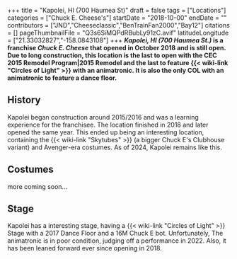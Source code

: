 +++
title = "Kapolei, HI (700 Haumea St)"
draft = false
tags = ["Locations"]
categories = ["Chuck E. Cheese's"]
startDate = "2018-10-00"
endDate = ""
contributors = ["JND","Cheeseclassic","BenTrainFan2000","Bay12"]
citations = []
pageThumbnailFile = "Q3s6SiMQPdRBubLy91zC.avif"
latitudeLongitude = ["21.33032827","-158.0843108"]
+++
***Kapolei, HI (700 Haumea St.)* is a franchise *Chuck E. Cheese* that opened in October 2018 and is still open. Due to long construction, this location is the last to open with the CEC 2015 Remodel Program|2015 Remodel and the last to feature {{< wiki-link "Circles of Light" >}} with an animatronic. It is also the only COL with an animatronic to feature a dance floor.**

## History

Kapolei began construction around 2015/2016 and was a learning experience for the franchisee. The location finished in 2018 and later opened the same year. This ended up being an interesting location, containing the {{< wiki-link "Skytubes" >}} (a bigger Chuck E's Clubhouse variant) and Avenger-era costumes. As of 2024, Kapolei remains like this.

## Costumes

more coming soon...

## Stage

Kapolei has a interesting stage, having a {{< wiki-link "Circles of Light" >}} Stage with a 2017 Dance Floor and a 16M Chuck E bot. Unfortunately, The animatronic is in poor condition, judging off a performance in 2022. Also, it has been leaned forward ever since opening in 2018.
